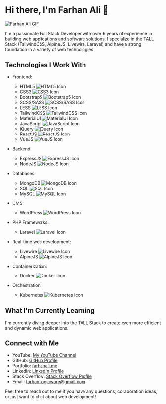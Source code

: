 # Hi there, I'm Farhan Ali 👋

![Farhan Ali GIF](https://user-images.githubusercontent.com/55389276/140866485-8fb1c876-9a8f-4d6a-98dc-08c4981eaf70.gif)

I'm a passionate Full Stack Developer with over 6 years of experience in building web applications and software solutions. I specialize in the TALL Stack (TailwindCSS, AlpineJS, Livewire, Laravel) and have a strong foundation in a variety of web technologies.

## Technologies I Work With

- Frontend: 
  - HTML5 ![HTML5 Icon](https://cdn.jsdelivr.net/npm/simple-icons@v5/icons/html5.svg)
  - CSS3 ![CSS3 Icon](https://cdn.jsdelivr.net/npm/simple-icons@v5/icons/css3.svg)
  - Bootstrap5 ![Bootstrap5 Icon](https://cdn.jsdelivr.net/npm/simple-icons@v5/icons/bootstrap.svg)
  - SCSS/SASS ![SCSS/SASS Icon](https://cdn.jsdelivr.net/npm/simple-icons@v5/icons/sass.svg)
  - LESS ![LESS Icon](https://cdn.jsdelivr.net/npm/simple-icons@v5/icons/less.svg)
  - TailwindCSS ![TailwindCSS Icon](https://cdn.jsdelivr.net/npm/simple-icons@v5/icons/tailwindcss.svg)
  - MaterialUI ![MaterialUI Icon](https://cdn.jsdelivr.net/npm/simple-icons@v5/icons/material-ui.svg)
  - JavaScript ![JavaScript Icon](https://cdn.jsdelivr.net/npm/simple-icons@v5/icons/javascript.svg)
  - jQuery ![jQuery Icon](https://cdn.jsdelivr.net/npm/simple-icons@v5/icons/jquery.svg)
  - ReactJS ![ReactJS Icon](https://cdn.jsdelivr.net/npm/simple-icons@v5/icons/react.svg)
  - VueJS ![VueJS Icon](https://cdn.jsdelivr.net/npm/simple-icons@v5/icons/vue-dot-js.svg)
  
- Backend: 
  - ExpressJS ![ExpressJS Icon](https://cdn.jsdelivr.net/npm/simple-icons@v5/icons/express.svg)
  - NodeJS ![NodeJS Icon](https://cdn.jsdelivr.net/npm/simple-icons@v5/icons/node-dot-js.svg)
  
- Databases: 
  - MongoDB ![MongoDB Icon](https://cdn.jsdelivr.net/npm/simple-icons@v5/icons/mongodb.svg)
  - SQL ![SQL Icon](https://cdn.jsdelivr.net/npm/simple-icons@v5/icons/sql.svg)
  - MySQL ![MySQL Icon](https://cdn.jsdelivr.net/npm/simple-icons@v5/icons/mysql.svg)
  
- CMS: 
  - WordPress ![WordPress Icon](https://cdn.jsdelivr.net/npm/simple-icons@v5/icons/wordpress.svg)
  
- PHP Frameworks: 
  - Laravel ![Laravel Icon](https://cdn.jsdelivr.net/npm/simple-icons@v5/icons/laravel.svg)
  
- Real-time web development: 
  - Livewire ![Livewire Icon](https://cdn.jsdelivr.net/npm/simple-icons@v5/icons/livewire.svg)
  - AlpineJS ![AlpineJS Icon](https://cdn.jsdelivr.net/npm/simple-icons@v5/icons/alpinejs.svg)
  
- Containerization: 
  - Docker ![Docker Icon](https://cdn.jsdelivr.net/npm/simple-icons@v5/icons/docker.svg)
  
- Orchestration: 
  - Kubernetes ![Kubernetes Icon](https://cdn.jsdelivr.net/npm/simple-icons@v5/icons/kubernetes.svg)

## What I'm Currently Learning

I'm currently diving deeper into the TALL Stack to create even more efficient and dynamic web applications.

## Connect with Me

- YouTube: [My YouTube Channel](https://youtube.com/@holycode150)
- GitHub: [GitHub Profile](https://github.com/farhanali-developer)
- Portfolio: [farhanali.me](https://farhanali.me)
- LinkedIn: [LinkedIn Profile](https://www.linkedin.com/in/farhan-developer/)
- Stack Overflow: [Stack Overflow Profile](https://stackoverflow.com/users/10815844/farhan-ali)
- Email: farhan.logicware@gmail.com

Feel free to reach out to me if you have any questions, collaboration ideas, or just want to chat about web development!

<!-- GitHub Stats: You can include your GitHub stats here using a service like https://github.com/anuraghazra/github-readme-stats -->

<!-- Recent GitHub Activity: You can include your recent GitHub activity using a service like https://github.com/jamesgeorge007/github-activity-readme -->
